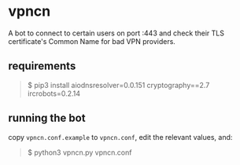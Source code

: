 # vpncn

A bot to connect to certain users on port :443 and check their TLS
certificate's Common Name for bad VPN providers.

## requirements

> $ pip3 install aiodnsresolver=0.0.151 cryptography==2.7 ircrobots=0.2.14

## running the bot
copy `vpncn.conf.example` to `vpncn.conf`, edit the relevant values, and:
> $ python3 vpncn.py vpncn.conf
